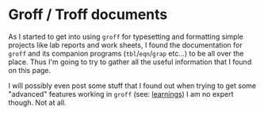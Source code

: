 # Groff / Troff documents
As I started to get into using `groff` for typesetting and formatting 
simple projects like lab reports and work sheets,
I found the documentation for `groff` and its companion programs (`tbl`/`eqn`/`grap` etc...) 
to be all over the place.
Thus I'm going to try to gather all the useful information that I found on this page.

I will possibly even post some stuff that I found out when trying to get some "advanced" 
features working in `groff` (see: [learnings](learnings))
I am no expert though. Not at all.
